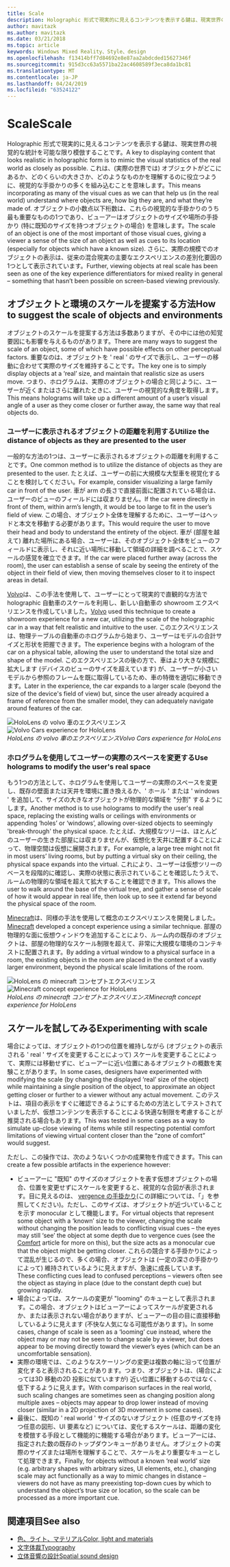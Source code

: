 ```yaml
---
title: Scale
description: Holographic 形式で現実的に見えるコンテンツを表示する鍵は、現実世界の視覚的な統計を可能な限り模倣することです。
author: mavitazk
ms.author: mavitazk
ms.date: 03/21/2018
ms.topic: article
keywords: Windows Mixed Reality、Style、design
ms.openlocfilehash: f13414bff7d84692e8e87aa2abdcded15627346f
ms.sourcegitcommit: 915d3cc63a5571ba22ac4608589f3eca8da1bc81
ms.translationtype: MT
ms.contentlocale: ja-JP
ms.lasthandoff: 04/24/2019
ms.locfileid: "63524122"
---
```

# <a name="scale"></a><span data-ttu-id="4b38e-104">Scale</span><span class="sxs-lookup"><span data-stu-id="4b38e-104">Scale</span></span>

<span data-ttu-id="4b38e-105">Holographic 形式で現実的に見えるコンテンツを表示する鍵は、現実世界の視覚的な統計を可能な限り模倣することです。</span><span class="sxs-lookup"><span data-stu-id="4b38e-105">A key to displaying content that looks realistic in holographic form is to mimic the visual statistics of the real world as closely as possible.</span></span> <span data-ttu-id="4b38e-106">これは、(実際の世界では) オブジェクトがどこにあるか、どのくらいの大きさか、どのようなものかを理解するのに役立つように、視覚的な手掛かりの多くを組み込むことを意味します。</span><span class="sxs-lookup"><span data-stu-id="4b38e-106">This means incorporating as many of the visual cues as we can that help us (in the real world) understand where objects are, how big they are, and what they’re made of.</span></span> <span data-ttu-id="4b38e-107">オブジェクトの小数点以下桁数は、これらの視覚的な手掛かりのうち最も重要なものの1つであり、ビューアーはオブジェクトのサイズや場所の手掛かり (特に既知のサイズを持つオブジェクトの場合) を意味します。</span><span class="sxs-lookup"><span data-stu-id="4b38e-107">The scale of an object is one of the most important of those visual cues, giving a viewer a sense of the size of an object as well as cues to its location (especially for objects which have a known size).</span></span> <span data-ttu-id="4b38e-108">さらに、実際の規模でのオブジェクトの表示は、従来の混合現実の主要なエクスペリエンスの差別化要因の1つとして表示されています。</span><span class="sxs-lookup"><span data-stu-id="4b38e-108">Further, viewing objects at real scale has been seen as one of the key experience differentiators for mixed reality in general – something that hasn’t been possible on screen-based viewing previously.</span></span>

## <a name="how-to-suggest-the-scale-of-objects-and-environments"></a><span data-ttu-id="4b38e-109">オブジェクトと環境のスケールを提案する方法</span><span class="sxs-lookup"><span data-stu-id="4b38e-109">How to suggest the scale of objects and environments</span></span>

<span data-ttu-id="4b38e-110">オブジェクトのスケールを提案する方法は多数ありますが、その中には他の知覚要因にも影響を与えるものがあります。</span><span class="sxs-lookup"><span data-stu-id="4b38e-110">There are many ways to suggest the scale of an object, some of which have possible effects on other perceptual factors.</span></span> <span data-ttu-id="4b38e-111">重要なのは、オブジェクトを ' real ' のサイズで表示し、ユーザーの移動に合わせて実際のサイズを維持することです。</span><span class="sxs-lookup"><span data-stu-id="4b38e-111">The key one is to simply display objects at a ‘real’ size, and maintain that realistic size as users move.</span></span> <span data-ttu-id="4b38e-112">つまり、ホログラムは、実際のオブジェクトの場合と同じように、ユーザーが近くまたはさらに離れたときに、ユーザーの視覚的な角度を取得します。</span><span class="sxs-lookup"><span data-stu-id="4b38e-112">This means holograms will take up a different amount of a user’s visual angle of a user as they come closer or further away, the same way that real objects do.</span></span>

### <a name="utilize-the-distance-of-objects-as-they-are-presented-to-the-user"></a><span data-ttu-id="4b38e-113">ユーザーに表示されるオブジェクトの距離を利用する</span><span class="sxs-lookup"><span data-stu-id="4b38e-113">Utilize the distance of objects as they are presented to the user</span></span>

<span data-ttu-id="4b38e-114">一般的な方法の1つは、ユーザーに表示されるオブジェクトの距離を利用することです。</span><span class="sxs-lookup"><span data-stu-id="4b38e-114">One common method is to utilize the distance of objects as they are presented to the user.</span></span> <span data-ttu-id="4b38e-115">たとえば、ユーザーの前に大規模な大型車を視覚化することを検討してください。</span><span class="sxs-lookup"><span data-stu-id="4b38e-115">For example, consider visualizing a large family car in front of the user.</span></span> <span data-ttu-id="4b38e-116">車が arm の長さで直接前面に配置されている場合は、ユーザーのビューのフィールドには収まりません。</span><span class="sxs-lookup"><span data-stu-id="4b38e-116">If the car were directly in front of them, within arm’s length, it would be too large to fit in the user’s field of view.</span></span> <span data-ttu-id="4b38e-117">この場合、オブジェクト全体を理解するために、ユーザーはヘッドと本文を移動する必要があります。</span><span class="sxs-lookup"><span data-stu-id="4b38e-117">This would require the user to move their head and body to understand the entirety of the object.</span></span> <span data-ttu-id="4b38e-118">車が (部屋を越えて) 離れた場所にある場合、ユーザーは、そのオブジェクト全体をビューのフィールドに表示し、それに近い場所に移動して領域の詳細を調べることで、スケールの感覚を確立できます。</span><span class="sxs-lookup"><span data-stu-id="4b38e-118">If the car were placed further away (across the room), the user can establish a sense of scale by seeing the entirety of the object in their field of view, then moving themselves closer to it to inspect areas in detail.</span></span>

<span data-ttu-id="4b38e-119">[Volvo](https://www.youtube.com/watch?v=DilzwF90vec)は、この手法を使用して、ユーザーにとって現実的で直観的な方法で holographic 自動車のスケールを利用し、新しい自動車の showroom エクスペリエンスを作成していました。</span><span class="sxs-lookup"><span data-stu-id="4b38e-119">[Volvo](https://www.youtube.com/watch?v=DilzwF90vec) used this technique to create a showroom experience for a new car, utilizing the scale of the holographic car in a way that felt realistic and intuitive to the user.</span></span> <span data-ttu-id="4b38e-120">このエクスペリエンスは、物理テーブルの自動車のホログラムから始まり、ユーザーはモデルの合計サイズと形状を把握できます。</span><span class="sxs-lookup"><span data-stu-id="4b38e-120">The experience begins with a hologram of the car on a physical table, allowing the user to understand the total size and shape of the model.</span></span> <span data-ttu-id="4b38e-121">このエクスペリエンスの後の方で、車はより大きな規模に拡大します (デバイスのビューのサイズを超えています) が、ユーザーが小さいモデルから参照のフレームを既に取得しているため、車の特徴を適切に移動できます。</span><span class="sxs-lookup"><span data-stu-id="4b38e-121">Later in the experience, the car expands to a larger scale (beyond the size of the device's field of view) but, since the user already acquired a frame of reference from the smaller model, they can adequately navigate around features of the car.</span></span>

<span data-ttu-id="4b38e-122">![HoloLens の volvo 車のエクスペリエンス](images/volvo-cars-microsoft-hololens-experience01-640px.jpg)</span><span class="sxs-lookup"><span data-stu-id="4b38e-122">![Volvo Cars experience for HoloLens](images/volvo-cars-microsoft-hololens-experience01-640px.jpg)</span></span><br>
<span data-ttu-id="4b38e-123">*HoloLens の volvo 車のエクスペリエンス*</span><span class="sxs-lookup"><span data-stu-id="4b38e-123">*Volvo Cars experience for HoloLens*</span></span>

### <a name="use-holograms-to-modify-the-users-real-space"></a><span data-ttu-id="4b38e-124">ホログラムを使用してユーザーの実際のスペースを変更する</span><span class="sxs-lookup"><span data-stu-id="4b38e-124">Use holograms to modify the user's real space</span></span>

<span data-ttu-id="4b38e-125">もう1つの方法として、ホログラムを使用してユーザーの実際のスペースを変更し、既存の壁面または天井を環境に置き換えるか、' ホール ' または ' windows ' を追加して、サイズの大きなオブジェクトが物理的な領域を "分割" するようにします。</span><span class="sxs-lookup"><span data-stu-id="4b38e-125">Another method is to use holograms to modify the user's real space, replacing the existing walls or ceilings with environments or appending ‘holes’ or ‘windows’, allowing over-sized objects to seemingly 'break-through' the physical space.</span></span> <span data-ttu-id="4b38e-126">たとえば、大規模なツリーは、ほとんどのユーザーの生きた部屋には収まりませんが、仮想化を天井に配置することによって、物理空間は仮想に展開されます。</span><span class="sxs-lookup"><span data-stu-id="4b38e-126">For example, a large tree might not fit in most users’ living rooms, but by putting a virtual sky on their ceiling, the physical space expands into the virtual.</span></span> <span data-ttu-id="4b38e-127">これにより、ユーザーは仮想ツリーのベースを段階的に確認し、実際の状態に表示されていることを確認したうえで、ルームの物理的な領域を超えて拡大することを確認できます。</span><span class="sxs-lookup"><span data-stu-id="4b38e-127">This allows the user to walk around the base of the virtual tree, and gather a sense of scale of how it would appear in real life, then look up to see it extend far beyond the physical space of the room.</span></span>

<span data-ttu-id="4b38e-128">[Minecraft](https://minecraft.net/)は、同様の手法を使用して概念のエクスペリエンスを開発しました。</span><span class="sxs-lookup"><span data-stu-id="4b38e-128">[Minecraft](https://minecraft.net/) developed a concept experience using a similar technique.</span></span> <span data-ttu-id="4b38e-129">部屋の物理的な面に仮想ウィンドウを追加することにより、ルーム内の既存のオブジェクトは、部屋の物理的なスケール制限を超えて、非常に大規模な環境のコンテキストに配置されます。</span><span class="sxs-lookup"><span data-stu-id="4b38e-129">By adding a virtual window to a physical surface in a room, the existing objects in the room are placed in the context of a vastly larger environment, beyond the physical scale limitations of the room.</span></span>

<span data-ttu-id="4b38e-130">![HoloLens の minecraft コンセプトエクスペリエンス](images/800px-minecraftwindow-640px.jpg)</span><span class="sxs-lookup"><span data-stu-id="4b38e-130">![Minecraft concept experience for HoloLens](images/800px-minecraftwindow-640px.jpg)</span></span><br>
<span data-ttu-id="4b38e-131">*HoloLens の minecraft コンセプトエクスペリエンス*</span><span class="sxs-lookup"><span data-stu-id="4b38e-131">*Minecraft concept experience for HoloLens*</span></span>

## <a name="experimenting-with-scale"></a><span data-ttu-id="4b38e-132">スケールを試してみる</span><span class="sxs-lookup"><span data-stu-id="4b38e-132">Experimenting with scale</span></span>

<span data-ttu-id="4b38e-133">場合によっては、オブジェクトの1つの位置を維持しながら (オブジェクトの表示される ' real ' サイズを変更することによって) スケールを変更することによって、実際には移動せずに、ビューアーに近い位置にあるオブジェクトの概数を実験ことがあります。</span><span class="sxs-lookup"><span data-stu-id="4b38e-133">In some cases, designers have experimented with modifying the scale (by changing the displayed ‘real’ size of the object) while maintaining a single position of the object, to approximate an object getting closer or further to a viewer without any actual movement.</span></span> <span data-ttu-id="4b38e-134">このテストは、項目の表示をすぐに確認できるようにするための方法としてテストされていましたが、仮想コンテンツを表示することによる快適な制限を考慮することが推奨される場合もあります。</span><span class="sxs-lookup"><span data-stu-id="4b38e-134">This was tested in some cases as a way to simulate up-close viewing of items while still respecting potential comfort limitations of viewing virtual content closer than the “zone of comfort” would suggest.</span></span>

<span data-ttu-id="4b38e-135">ただし、この操作では、次のようないくつかの成果物を作成できます。</span><span class="sxs-lookup"><span data-stu-id="4b38e-135">This can create a few possible artifacts in the experience however:</span></span>
* <span data-ttu-id="4b38e-136">ビューアーに "既知" のサイズのオブジェクトを表す仮想オブジェクトの場合、位置を変更せずにスケールを変更すると、視覚的な合図が表示されます。目に見えるのは、 [vergence の手掛かり](comfort.md)(この詳細については、「」を参照してください)。ただし、このサイズは、オブジェクトが近づいていることを示す monocular として機能します。</span><span class="sxs-lookup"><span data-stu-id="4b38e-136">For virtual objects that represent some object with a ‘known’ size to the viewer, changing the scale without changing the position leads to conflicting visual cues – the eyes may still ‘see’ the object at some depth due to vergence cues (see the [Comfort](comfort.md) article for more on this), but the size acts as a monocular cue that the object might be getting closer.</span></span> <span data-ttu-id="4b38e-137">これらの競合する手掛かりによって混乱が生じるので、多くの場合、オブジェクトは (一定の深さの手掛かりによって) 維持されているように見えますが、急速に成長しています。</span><span class="sxs-lookup"><span data-stu-id="4b38e-137">These conflicting cues lead to confused perceptions – viewers often see the object as staying in place (due to the constant depth cue) but growing rapidly.</span></span>
* <span data-ttu-id="4b38e-138">場合によっては、スケールの変更が "looming" のキューとして表示されます。この場合、オブジェクトはビューアーによってスケールが変更されるか、または表示されない場合がありますが、ビューアーの目の目に直接移動しているように見えます (不快な人気になる可能性があります)。</span><span class="sxs-lookup"><span data-stu-id="4b38e-138">In some cases, change of scale is seen as a ‘looming’ cue instead, where the object may or may not be seen to change scale by a viewer, but does appear to be moving directly toward the viewer’s eyes (which can be an uncomfortable sensation).</span></span>
* <span data-ttu-id="4b38e-139">実際の環境では、このようなスケーリングの変更は複数の軸に沿って位置が変化すると表示されることがあります。つまり、オブジェクトは、(場合によっては3D 移動の2D 投影に似ていますが) 近い位置に移動するのではなく、低下するように見えます。</span><span class="sxs-lookup"><span data-stu-id="4b38e-139">With comparison surfaces in the real world, such scaling changes are sometimes seen as changing position along multiple axes – objects may appear to drop lower instead of moving closer (similar in a 2D projection of 3D movement in some cases).</span></span>
* <span data-ttu-id="4b38e-140">最後に、既知の ' real world ' サイズのないオブジェクト (任意のサイズを持つ任意の図形、UI 要素など) については、変化するスケールは、距離の変化を模倣する手段として機能的に機能する場合があります。ビューアーには、指定された数の既存のトップダウンキューがありません。オブジェクトの実際のサイズまたは場所を理解することで、スケールをより重要なキューとして処理できます。</span><span class="sxs-lookup"><span data-stu-id="4b38e-140">Finally, for objects without a known ‘real world’ size (e.g. arbitrary shapes with arbitrary sizes, UI elements, etc.), changing scale may act functionally as a way to mimic changes in distance – viewers do not have as many preexisting top-down cues by which to understand the object’s true size or location, so the scale can be processed as a more important cue.</span></span>

## <a name="see-also"></a><span data-ttu-id="4b38e-141">関連項目</span><span class="sxs-lookup"><span data-stu-id="4b38e-141">See also</span></span>
* [<span data-ttu-id="4b38e-142">色、ライト、マテリアル</span><span class="sxs-lookup"><span data-stu-id="4b38e-142">Color, light and materials</span></span>](color,-light-and-materials.md)
* [<span data-ttu-id="4b38e-143">文字体裁</span><span class="sxs-lookup"><span data-stu-id="4b38e-143">Typography</span></span>](typography.md)
* [<span data-ttu-id="4b38e-144">立体音響の設計</span><span class="sxs-lookup"><span data-stu-id="4b38e-144">Spatial sound design</span></span>](spatial-sound-design.md)
